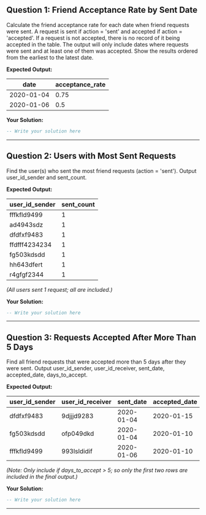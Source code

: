## Question 1: Friend Acceptance Rate by Sent Date

Calculate the friend acceptance rate for each date when friend requests were sent.
A request is sent if action = 'sent' and accepted if action = 'accepted'.
If a request is not accepted, there is no record of it being accepted in the table.
The output will only include dates where requests were sent and at least one of them was accepted.
Show the results ordered from the earliest to the latest date.

**Expected Output:**

| date       | acceptance_rate |
| ---------- | --------------- |
| 2020-01-04 | 0.75            |
| 2020-01-06 | 0.5             |

**Your Solution:**
```sql
-- Write your solution here
```
---

## Question 2: Users with Most Sent Requests

Find the user(s) who sent the most friend requests (action = 'sent').
Output user_id_sender and sent_count.

**Expected Output:**

| user_id_sender | sent_count |
| -------------- | ---------- |
| fffkfld9499    | 1          |
| ad4943sdz      | 1          |
| dfdfxf9483     | 1          |
| ffdfff4234234  | 1          |
| fg503kdsdd     | 1          |
| hh643dfert     | 1          |
| r4gfgf2344     | 1          |

*(All users sent 1 request; all are included.)*

**Your Solution:**
```sql
-- Write your solution here
```
---

## Question 3: Requests Accepted After More Than 5 Days

Find all friend requests that were accepted more than 5 days after they were sent.
Output user_id_sender, user_id_receiver, sent_date, accepted_date, days_to_accept.

**Expected Output:**

| user_id_sender | user_id_receiver | sent_date  | accepted_date | days_to_accept |
| -------------- | ---------------- | ---------- | ------------- | -------------- |
| dfdfxf9483     | 9djjjd9283       | 2020-01-04 | 2020-01-15    | 11             |
| fg503kdsdd     | ofp049dkd        | 2020-01-04 | 2020-01-10    | 6              |
| fffkfld9499    | 993lsldidif      | 2020-01-06 | 2020-01-10    | 4              |

*(Note: Only include if days_to_accept > 5; so only the first two rows are included in the final output.)*

**Your Solution:**
```sql
-- Write your solution here
```
---

